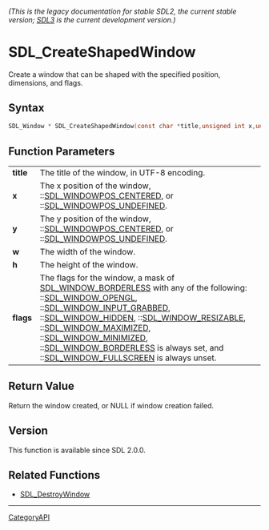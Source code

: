 ###### (This is the legacy documentation for stable SDL2, the current stable version; [SDL3](https://wiki.libsdl.org/SDL3/) is the current development version.)
# SDL_CreateShapedWindow

Create a window that can be shaped with the specified position, dimensions, and flags.

## Syntax

```c
SDL_Window * SDL_CreateShapedWindow(const char *title,unsigned int x,unsigned int y,unsigned int w,unsigned int h,Uint32 flags);

```

## Function Parameters

|               |                                                                                                                                                                                                                                                                                                                                                                                                                                                                                                                                                 |
| ------------- | ----------------------------------------------------------------------------------------------------------------------------------------------------------------------------------------------------------------------------------------------------------------------------------------------------------------------------------------------------------------------------------------------------------------------------------------------------------------------------------------------------------------------------------------------- |
| **title**     | The title of the window, in UTF-8 encoding.                                                                                                                                                                                                                                                                                                                                                                                                                                                                                                     |
| **x**         | The x position of the window, ::[SDL_WINDOWPOS_CENTERED](SDL_WINDOWPOS_CENTERED.md), or ::[SDL_WINDOWPOS_UNDEFINED](SDL_WINDOWPOS_UNDEFINED.md).                                                                                                                                                                                                                                                                                                                                                                                                      |
| **y**         | The y position of the window, ::[SDL_WINDOWPOS_CENTERED](SDL_WINDOWPOS_CENTERED.md), or ::[SDL_WINDOWPOS_UNDEFINED](SDL_WINDOWPOS_UNDEFINED.md).                                                                                                                                                                                                                                                                                                                                                                                                      |
| **w**         | The width of the window.                                                                                                                                                                                                                                                                                                                                                                                                                                                                                                                        |
| **h**         | The height of the window.                                                                                                                                                                                                                                                                                                                                                                                                                                                                                                                       |
| **flags**     | The flags for the window, a mask of [SDL_WINDOW_BORDERLESS](SDL_WINDOW_BORDERLESS.md) with any of the following: ::[SDL_WINDOW_OPENGL](SDL_WINDOW_OPENGL.md), ::[SDL_WINDOW_INPUT_GRABBED](SDL_WINDOW_INPUT_GRABBED.md), ::[SDL_WINDOW_HIDDEN](SDL_WINDOW_HIDDEN.md), ::[SDL_WINDOW_RESIZABLE](SDL_WINDOW_RESIZABLE.md), ::[SDL_WINDOW_MAXIMIZED](SDL_WINDOW_MAXIMIZED.md), ::[SDL_WINDOW_MINIMIZED](SDL_WINDOW_MINIMIZED.md), ::[SDL_WINDOW_BORDERLESS](SDL_WINDOW_BORDERLESS.md) is always set, and ::[SDL_WINDOW_FULLSCREEN](SDL_WINDOW_FULLSCREEN.md) is always unset. |

## Return Value

Return the window created, or NULL if window creation failed.

## Version

This function is available since SDL 2.0.0.

## Related Functions

* [SDL_DestroyWindow](SDL_DestroyWindow.md)

----
[CategoryAPI](CategoryAPI.md)
